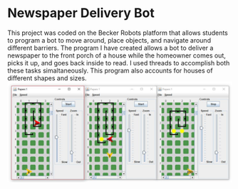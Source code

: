 # Newspaper Delivery Bot
This project was coded on the Becker Robots platform that allows students to program a bot to move around, place objects, and navigate around different barriers. The program I have created allows a bot to deliver a newspaper to the front porch of a house while the homeowner comes out, picks it up, and goes back inside to read. I used threads to accomplish both these tasks simaltaneously. This program also accounts for houses of different shapes and sizes.
<img src="Images/delivery_bot.JPG">
